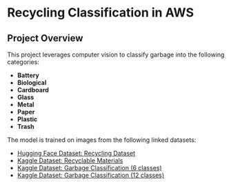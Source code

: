 # Recycling Classification in AWS

## Project Overview

This project leverages computer vision to classify garbage into the following categories:  

- **Battery**  
- **Biological**  
- **Cardboard**  
- **Glass**  
- **Metal**  
- **Paper**  
- **Plastic**  
- **Trash**

The model is trained on images from the following linked datasets:
- [Hugging Face Dataset: Recycling Dataset](https://huggingface.co/datasets/viola77data/recycling-dataset)  
- [Kaggle Dataset: Recyclable Materials](https://www.kaggle.com/datasets/minhoheo/recyable-materials)
- [Kaggle Dataset: Garbage Classification (6 classes)](https://www.kaggle.com/datasets/asdasdasasdas/garbage-classification?source=post_page-----5b612943e53e--------------------------------)
- [Kaggle Dataset: Garbage Classification (12 classes)](https://www.kaggle.com/datasets/mostafaabla/garbage-classification?source=post_page-----5b612943e53e--------------------------------)




